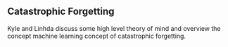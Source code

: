 ## Catastrophic Forgetting 

 <p class="p1"><span class="s1">Kyle and Linhda discuss some high level theory of mind and overview the concept machine learning concept of catastrophic forgetting.</span>

